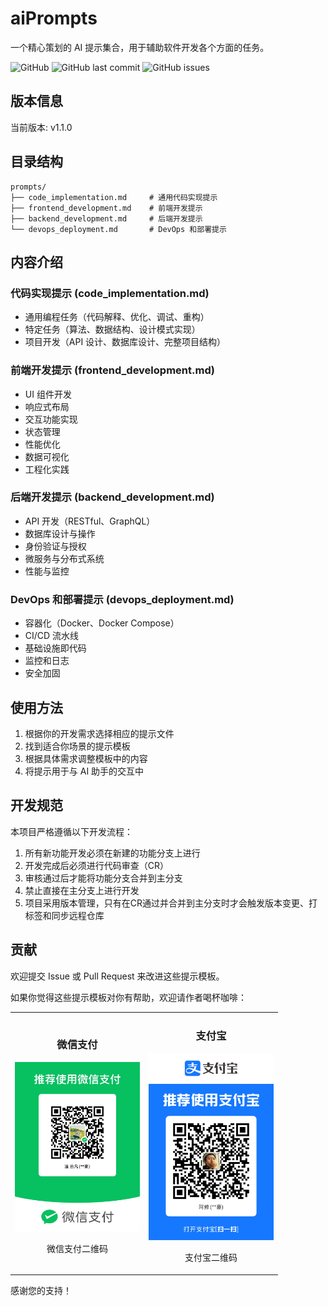 # aiPrompts

一个精心策划的 AI 提示集合，用于辅助软件开发各个方面的任务。

![GitHub](https://img.shields.io/github/license/axfinn/aiPrompts)
![GitHub last commit](https://img.shields.io/github/last-commit/axfinn/aiPrompts)
![GitHub issues](https://img.shields.io/github/issues/axfinn/aiPrompts)

## 版本信息

当前版本: v1.1.0

## 目录结构

```
prompts/
├── code_implementation.md     # 通用代码实现提示
├── frontend_development.md    # 前端开发提示
├── backend_development.md     # 后端开发提示
└── devops_deployment.md       # DevOps 和部署提示
```

## 内容介绍

### 代码实现提示 (code_implementation.md)
- 通用编程任务（代码解释、优化、调试、重构）
- 特定任务（算法、数据结构、设计模式实现）
- 项目开发（API 设计、数据库设计、完整项目结构）

### 前端开发提示 (frontend_development.md)
- UI 组件开发
- 响应式布局
- 交互功能实现
- 状态管理
- 性能优化
- 数据可视化
- 工程化实践

### 后端开发提示 (backend_development.md)
- API 开发（RESTful、GraphQL）
- 数据库设计与操作
- 身份验证与授权
- 微服务与分布式系统
- 性能与监控

### DevOps 和部署提示 (devops_deployment.md)
- 容器化（Docker、Docker Compose）
- CI/CD 流水线
- 基础设施即代码
- 监控和日志
- 安全加固

## 使用方法

1. 根据你的开发需求选择相应的提示文件
2. 找到适合你场景的提示模板
3. 根据具体需求调整模板中的内容
4. 将提示用于与 AI 助手的交互中

## 开发规范

本项目严格遵循以下开发流程：

1. 所有新功能开发必须在新建的功能分支上进行
2. 开发完成后必须进行代码审查（CR）
3. 审核通过后才能将功能分支合并到主分支
4. 禁止直接在主分支上进行开发
5. 项目采用版本管理，只有在CR通过并合并到主分支时才会触发版本变更、打标签和同步远程仓库

## 贡献

欢迎提交 Issue 或 Pull Request 来改进这些提示模板。

如果你觉得这些提示模板对你有帮助，欢迎请作者喝杯咖啡：

<div align="center">
  <table>
    <tr>
      <td align="center">
        <h3>微信支付</h3>
        <img src="./img/wxpay.JPG" width="200" alt="微信支付二维码">
        <p>微信支付二维码</p>
      </td>
      <td align="center">
        <h3>支付宝</h3>
        <img src="./img/alipay.JPG" width="200" alt="支付宝二维码">
        <p>支付宝二维码</p>
      </td>
    </tr>
  </table>
</div>

感谢您的支持！